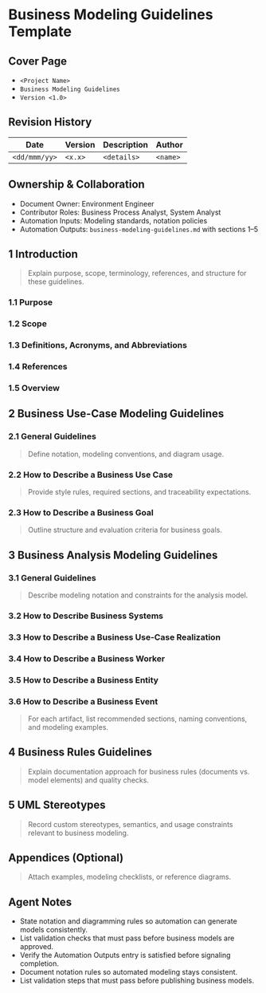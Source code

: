 # Business Modeling Guidelines Template

## Cover Page

- `<Project Name>`
- `Business Modeling Guidelines`
- `Version <1.0>`

## Revision History

| Date | Version | Description | Author |
| --- | --- | --- | --- |
| `<dd/mmm/yy>` | `<x.x>` | `<details>` | `<name>` |

## Ownership & Collaboration

- Document Owner: Environment Engineer
- Contributor Roles: Business Process Analyst, System Analyst
- Automation Inputs: Modeling standards, notation policies
- Automation Outputs: `business-modeling-guidelines.md` with sections 1–5

## 1 Introduction

> Explain purpose, scope, terminology, references, and structure for these guidelines.

### 1.1 Purpose

### 1.2 Scope

### 1.3 Definitions, Acronyms, and Abbreviations

### 1.4 References

### 1.5 Overview

## 2 Business Use-Case Modeling Guidelines

### 2.1 General Guidelines

> Define notation, modeling conventions, and diagram usage.

### 2.2 How to Describe a Business Use Case

> Provide style rules, required sections, and traceability expectations.

### 2.3 How to Describe a Business Goal

> Outline structure and evaluation criteria for business goals.

## 3 Business Analysis Modeling Guidelines

### 3.1 General Guidelines

> Describe modeling notation and constraints for the analysis model.

### 3.2 How to Describe Business Systems

### 3.3 How to Describe a Business Use-Case Realization

### 3.4 How to Describe a Business Worker

### 3.5 How to Describe a Business Entity

### 3.6 How to Describe a Business Event

> For each artifact, list recommended sections, naming conventions, and modeling examples.

## 4 Business Rules Guidelines

> Explain documentation approach for business rules (documents vs. model elements) and quality checks.

## 5 UML Stereotypes

> Record custom stereotypes, semantics, and usage constraints relevant to business modeling.

## Appendices (Optional)

> Attach examples, modeling checklists, or reference diagrams.

## Agent Notes

- State notation and diagramming rules so automation can generate models consistently.
- List validation checks that must pass before business models are approved.
- Verify the Automation Outputs entry is satisfied before signaling completion.
- Document notation rules so automated modeling stays consistent.
- List validation steps that must pass before publishing business models.
